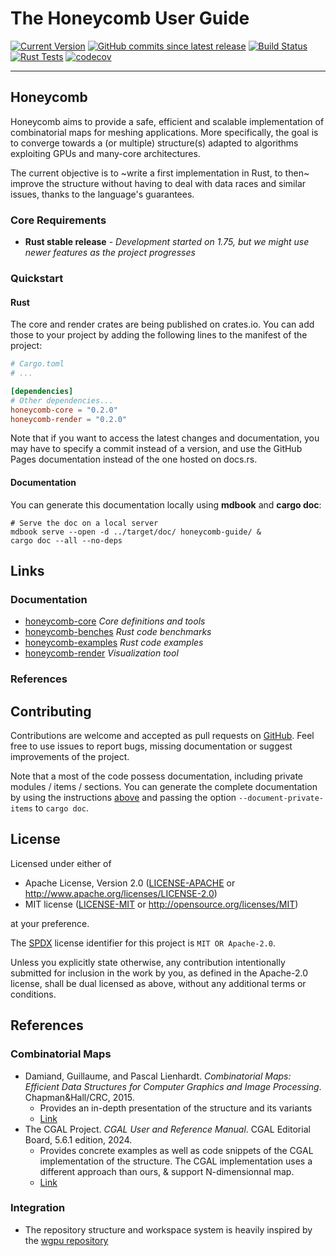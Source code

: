 # The Honeycomb User Guide

[![Current Version](https://img.shields.io/crates/v/honeycomb-render?label=latest%20release)](https://crates.io/crates/honeycomb-core)
[![GitHub commits since latest release](https://img.shields.io/github/commits-since/LIHPC-Computational-Geometry/honeycomb/latest)][GH]
[![Build Status](https://github.com/LIHPC-Computational-Geometry/honeycomb/actions/workflows/build.yml/badge.svg)](https://github.com/LIHPC-Computational-Geometry/honeycomb/actions/workflows/build.yml)
[![Rust Tests](https://github.com/LIHPC-Computational-Geometry/honeycomb/actions/workflows/rust-test.yml/badge.svg)](https://github.com/LIHPC-Computational-Geometry/honeycomb/actions/workflows/rust-test.yml)
[![codecov](https://codecov.io/github/LIHPC-Computational-Geometry/honeycomb/graph/badge.svg?token=QSN0TWFXO1)](https://codecov.io/github/LIHPC-Computational-Geometry/honeycomb)

---

## Honeycomb

Honeycomb aims to provide a safe, efficient and scalable implementation of combinatorial maps for meshing applications.
More specifically, the goal is to converge towards a (or multiple) structure(s) adapted to algorithms exploiting GPUs
and many-core architectures.

The current objective is to ~write a first implementation in Rust, to then~ improve the structure without having to
deal with data races and similar issues, thanks to the language's guarantees.

### Core Requirements

- **Rust stable release** - *Development started on 1.75, but we might use newer features as the project progresses*

### Quickstart

#### Rust

The core and render crates are being published on crates.io. You can add those to your project by adding the following
lines to the manifest of the project:

```toml
# Cargo.toml
# ...

[dependencies]
# Other dependencies...
honeycomb-core = "0.2.0"
honeycomb-render = "0.2.0"
```

Note that if you want to access the latest changes and documentation, you may have to specify a commit instead of a
version, and use the GitHub Pages documentation instead of the one hosted on docs.rs.

#### Documentation

You can generate this documentation locally using **mdbook** and **cargo doc**:

```shell
# Serve the doc on a local server
mdbook serve --open -d ../target/doc/ honeycomb-guide/ &
cargo doc --all --no-deps
```

## Links

### Documentation

- [honeycomb-core](honeycomb_core/) *Core definitions and tools*
- [honeycomb-benches](honeycomb_benches/) *Rust code benchmarks*
- [honeycomb-examples](honeycomb_examples/) *Rust code examples*
- [honeycomb-render](honeycomb_render/) *Visualization tool*

### References

## Contributing

Contributions are welcome and accepted as pull requests on [GitHub][GH]. Feel free to use issues to report bugs,
missing documentation or suggest improvements of the project.

Note that a most of the code possess documentation, including private modules / items / sections. You can generate the
complete documentation by using the instructions [above](#Documentation) and passing the option
`--document-private-items` to `cargo doc`.

[GH]: https://github.com/LIHPC-Computational-Geometry/honeycomb

## License

Licensed under either of

* Apache License, Version 2.0
  ([LICENSE-APACHE](https://github.com/LIHPC-Computational-Geometry/honeycomb/blob/master/LICENSE-APACHE)
  or http://www.apache.org/licenses/LICENSE-2.0)
* MIT license
  ([LICENSE-MIT](https://github.com/LIHPC-Computational-Geometry/honeycomb/blob/master/LICENSE-MIT)
  or http://opensource.org/licenses/MIT)

at your preference.

The [SPDX](https://spdx.dev) license identifier for this project is `MIT OR Apache-2.0`.

Unless you explicitly state otherwise, any contribution intentionally submitted for inclusion in the work by you, as
defined in the Apache-2.0 license, shall be dual licensed as above, without any additional terms or conditions.

## References

### Combinatorial Maps

- Damiand, Guillaume, and Pascal Lienhardt. *Combinatorial Maps: Efficient Data Structures for Computer Graphics and
  Image Processing*. Chapman&Hall/CRC, 2015.
    - Provides an in-depth presentation of the structure and its variants
    - [Link](https://hal.science/hal-01090890v1)
- The CGAL Project. *CGAL User and Reference Manual*. CGAL Editorial Board, 5.6.1 edition, 2024.
    - Provides concrete examples as well as code snippets of the CGAL implementation of the structure. The CGAL
      implementation uses a different approach than ours, & support N-dimensionnal map.
    - [Link](https://doc.cgal.org/latest/Combinatorial_map/)

### Integration

- The repository structure and workspace system is heavily inspired by
  the [wgpu repository](https://github.com/gfx-rs/wgpu)
